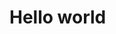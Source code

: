 # Hello world

<figure><img src="https://images.unsplash.com/photo-1719742882445-8a22be4a2653?crop=entropy&#x26;cs=srgb&#x26;fm=jpg&#x26;ixid=M3wxOTcwMjR8MHwxfHJhbmRvbXx8fHx8fHx8fDE3MjI0MzQ5NDN8&#x26;ixlib=rb-4.0.3&#x26;q=85" alt=""><figcaption></figcaption></figure>

